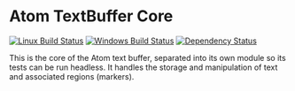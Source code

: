 # Atom TextBuffer Core
[![Linux Build Status](https://travis-ci.org/atom/text-buffer.svg?branch=master)](https://travis-ci.org/atom/text-buffer)
[![Windows Build Status](https://ci.appveyor.com/api/projects/status/48xl8do1sm2thf5p/branch/master?svg=true)](https://ci.appveyor.com/project/Atom/text-buffer/branch/master)
[![Dependency Status](https://david-dm.org/atom/text-buffer.svg)](https://david-dm.org/atom/text-buffer)

This is the core of the Atom text buffer, separated into its own module so its tests can be run headless. It handles the storage and manipulation of text and associated regions (markers).
